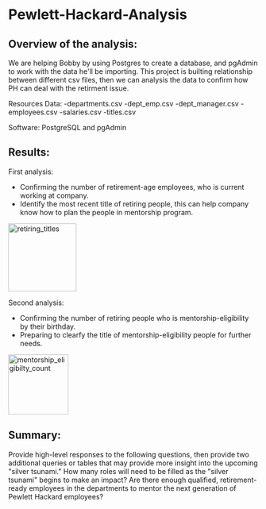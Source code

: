 # Pewlett-Hackard-Analysis
## Overview of the analysis: 
We are helping Bobby by using Postgres to create a database, and pgAdmin to work with the data he'll be importing. This project is builting relationship between different csv files, then we can analysis the data to confirm how PH can deal with the retirment issue.

Resources
Data: 
-departments.csv
-dept_emp.csv
-dept_manager.csv
-employees.csv
-salaries.csv
-titles.csv

Software: PostgreSQL and pgAdmin

## Results: 

First analysis:

* Confirming the number of retirement-age employees, who is current working at company.
* Identify the most recent title of retiring people, this can help company know how to plan the people in  mentorship program.

<img width="137" alt="retiring_titles" src="https://user-images.githubusercontent.com/95401877/153555090-de5a9afc-459d-42bf-adf7-0735c8e65126.png">

Second analysis:

* Confirming the number of retiring people who is mentorship-eligibility by their birthday.
* Preparing to clearfy the title of mentorship-eligibility people for further needs.

<img width="121" alt="mentorship_eligibilty_count" src="https://user-images.githubusercontent.com/95401877/153555075-ad67a4ea-cf92-43b1-9c6b-f8cb77f45a08.png">

## Summary: 
Provide high-level responses to the following questions, then provide two additional queries or tables that may provide more insight into the upcoming "silver tsunami."
How many roles will need to be filled as the "silver tsunami" begins to make an impact?
Are there enough qualified, retirement-ready employees in the departments to mentor the next generation of Pewlett Hackard employees?

